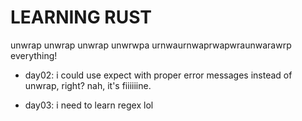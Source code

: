 # LEARNING RUST

unwrap unwrap unwrap unwrwpa urnwaurnwaprwapwraunwarawrp everything!

- day02: i could use expect with proper error messages instead of unwrap, right? nah, it's fiiiiiine.

- day03: i need to learn regex lol
